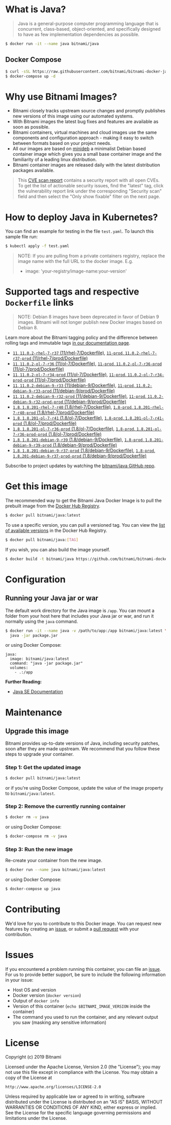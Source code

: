 # What is Java?

> Java is a general-purpose computer programming language that is concurrent, class-based, object-oriented, and specifically designed to have as few implementation dependencies as possible.

```bash
$ docker run -it --name java bitnami/java
```

## Docker Compose

```bash
$ curl -sSL https://raw.githubusercontent.com/bitnami/bitnami-docker-java/master/docker-compose.yml > docker-compose.yml
$ docker-compose up -d
```

# Why use Bitnami Images?

* Bitnami closely tracks upstream source changes and promptly publishes new versions of this image using our automated systems.
* With Bitnami images the latest bug fixes and features are available as soon as possible.
* Bitnami containers, virtual machines and cloud images use the same components and configuration approach - making it easy to switch between formats based on your project needs.
* All our images are based on [minideb](https://github.com/bitnami/minideb) a minimalist Debian based container image which gives you a small base container image and the familiarity of a leading linux distribution.
* Bitnami container images are released daily with the latest distribution packages available.


> This [CVE scan report](https://quay.io/repository/bitnami/java?tab=tags) contains a security report with all open CVEs. To get the list of actionable security issues, find the "latest" tag, click the vulnerability report link under the corresponding "Security scan" field and then select the "Only show fixable" filter on the next page.

# How to deploy Java in Kubernetes?

You can find an example for testing in the file `test.yaml`. To launch this sample file run:

```bash
$ kubectl apply -f test.yaml
```

> NOTE: If you are pulling from a private containers registry, replace the image name with the full URL to the docker image. E.g.
>
> - image: 'your-registry/image-name:your-version'

# Supported tags and respective `Dockerfile` links

> NOTE: Debian 8 images have been deprecated in favor of Debian 9 images. Bitnami will not longer publish new Docker images based on Debian 8.

Learn more about the Bitnami tagging policy and the difference between rolling tags and immutable tags [in our documentation page](https://docs.bitnami.com/containers/how-to/understand-rolling-tags-containers/).


- [`11`, `11.0.2-rhel-7-r37` (11/rhel-7/Dockerfile)](https://github.com/bitnami/bitnami-docker-java/blob/11.0.2-rhel-7-r37/11/rhel-7/Dockerfile), [`11-prod`, `11.0.2-rhel-7-r37-prod` (11/rhel-7/prod/Dockerfile)](https://github.com/bitnami/bitnami-docker-java/blob/11.0.2-rhel-7-r37/11/rhel-7/prod/Dockerfile)
- [`11`, `11.0.2-ol-7-r36` (11/ol-7/Dockerfile)](https://github.com/bitnami/bitnami-docker-java/blob/11.0.2-ol-7-r36/11/ol-7/Dockerfile), [`11-prod`, `11.0.2-ol-7-r36-prod` (11/ol-7/prod/Dockerfile)](https://github.com/bitnami/bitnami-docker-java/blob/11.0.2-ol-7-r36/11/ol-7/prod/Dockerfile)
- [`11`, `11.0.2-ol-7-r34-prod` (11/ol-7/Dockerfile)](https://github.com/bitnami/bitnami-docker-java/blob/11.0.2-ol-7-r34-prod/11/ol-7/Dockerfile), [`11-prod`, `11.0.2-ol-7-r34-prod-prod` (11/ol-7/prod/Dockerfile)](https://github.com/bitnami/bitnami-docker-java/blob/11.0.2-ol-7-r34-prod/11/ol-7/prod/Dockerfile)
- [`11`, `11.0.2-debian-9-r33` (11/debian-9/Dockerfile)](https://github.com/bitnami/bitnami-docker-java/blob/11.0.2-debian-9-r33/11/debian-9/Dockerfile), [`11-prod`, `11.0.2-debian-9-r33-prod` (11/debian-9/prod/Dockerfile)](https://github.com/bitnami/bitnami-docker-java/blob/11.0.2-debian-9-r33/11/debian-9/prod/Dockerfile)
- [`11`, `11.0.2-debian-9-r32-prod` (11/debian-9/Dockerfile)](https://github.com/bitnami/bitnami-docker-java/blob/11.0.2-debian-9-r32-prod/11/debian-9/Dockerfile), [`11-prod`, `11.0.2-debian-9-r32-prod-prod` (11/debian-9/prod/Dockerfile)](https://github.com/bitnami/bitnami-docker-java/blob/11.0.2-debian-9-r32-prod/11/debian-9/prod/Dockerfile)
- [`1.8`, `1.8.201-rhel-7-r40` (1.8/rhel-7/Dockerfile)](https://github.com/bitnami/bitnami-docker-java/blob/1.8.201-rhel-7-r40/1.8/rhel-7/Dockerfile), [`1.8-prod`, `1.8.201-rhel-7-r40-prod` (1.8/rhel-7/prod/Dockerfile)](https://github.com/bitnami/bitnami-docker-java/blob/1.8.201-rhel-7-r40/1.8/rhel-7/prod/Dockerfile)
- [`1.8`, `1.8.201-ol-7-r41` (1.8/ol-7/Dockerfile)](https://github.com/bitnami/bitnami-docker-java/blob/1.8.201-ol-7-r41/1.8/ol-7/Dockerfile), [`1.8-prod`, `1.8.201-ol-7-r41-prod` (1.8/ol-7/prod/Dockerfile)](https://github.com/bitnami/bitnami-docker-java/blob/1.8.201-ol-7-r41/1.8/ol-7/prod/Dockerfile)
- [`1.8`, `1.8.201-ol-7-r36-prod` (1.8/ol-7/Dockerfile)](https://github.com/bitnami/bitnami-docker-java/blob/1.8.201-ol-7-r36-prod/1.8/ol-7/Dockerfile), [`1.8-prod`, `1.8.201-ol-7-r36-prod-prod` (1.8/ol-7/prod/Dockerfile)](https://github.com/bitnami/bitnami-docker-java/blob/1.8.201-ol-7-r36-prod/1.8/ol-7/prod/Dockerfile)
- [`1.8`, `1.8.201-debian-9-r39` (1.8/debian-9/Dockerfile)](https://github.com/bitnami/bitnami-docker-java/blob/1.8.201-debian-9-r39/1.8/debian-9/Dockerfile), [`1.8-prod`, `1.8.201-debian-9-r39-prod` (1.8/debian-9/prod/Dockerfile)](https://github.com/bitnami/bitnami-docker-java/blob/1.8.201-debian-9-r39/1.8/debian-9/prod/Dockerfile)
- [`1.8`, `1.8.201-debian-9-r37-prod` (1.8/debian-9/Dockerfile)](https://github.com/bitnami/bitnami-docker-java/blob/1.8.201-debian-9-r37-prod/1.8/debian-9/Dockerfile), [`1.8-prod`, `1.8.201-debian-9-r37-prod-prod` (1.8/debian-9/prod/Dockerfile)](https://github.com/bitnami/bitnami-docker-java/blob/1.8.201-debian-9-r37-prod/1.8/debian-9/prod/Dockerfile)

Subscribe to project updates by watching the [bitnami/java GitHub repo](https://github.com/bitnami/bitnami-docker-java).

# Get this image

The recommended way to get the Bitnami Java Docker Image is to pull the prebuilt image from the [Docker Hub Registry](https://hub.docker.com/r/bitnami/java).

```bash
$ docker pull bitnami/java:latest
```

To use a specific version, you can pull a versioned tag. You can view the [list of available versions](https://hub.docker.com/r/bitnami/java/tags/) in the Docker Hub Registry.

```bash
$ docker pull bitnami/java:[TAG]
```

If you wish, you can also build the image yourself.

```bash
$ docker build -t bitnami/java https://github.com/bitnami/bitnami-docker-java.git
```

# Configuration

## Running your Java jar or war

The default work directory for the Java image is `/app`. You can mount a folder from your host here that includes your Java jar or war, and run it normally using the `java` command.

```bash
$ docker run -it --name java -v /path/to/app:/app bitnami/java:latest \
  java -jar package.jar
```

or using Docker Compose:

```
java:
  image: bitnami/java:latest
  command: "java -jar package.jar"
  volumes:
    - .:/app
```

**Further Reading:**

  - [Java SE Documentation](https://docs.oracle.com/javase/8/docs/api/)

# Maintenance

## Upgrade this image

Bitnami provides up-to-date versions of Java, including security patches, soon after they are made upstream. We recommend that you follow these steps to upgrade your container.

### Step 1: Get the updated image

```bash
$ docker pull bitnami/java:latest
```

or if you're using Docker Compose, update the value of the image property to `bitnami/java:latest`.

### Step 2: Remove the currently running container

```bash
$ docker rm -v java
```

or using Docker Compose:

```bash
$ docker-compose rm -v java
```

### Step 3: Run the new image

Re-create your container from the new image.

```bash
$ docker run --name java bitnami/java:latest
```

or using Docker Compose:

```bash
$ docker-compose up java
```

# Contributing

We'd love for you to contribute to this Docker image. You can request new features by creating an [issue](https://github.com/bitnami/bitnami-docker-java/issues), or submit a [pull request](https://github.com/bitnami/bitnami-docker-java/pulls) with your contribution.

# Issues

If you encountered a problem running this container, you can file an [issue](https://github.com/bitnami/bitnami-docker-java/issues). For us to provide better support, be sure to include the following information in your issue:

- Host OS and version
- Docker version (`docker version`)
- Output of `docker info`
- Version of this container (`echo $BITNAMI_IMAGE_VERSION` inside the container)
- The command you used to run the container, and any relevant output you saw (masking any sensitive
information)

# License

Copyright (c) 2019 Bitnami

Licensed under the Apache License, Version 2.0 (the "License");
you may not use this file except in compliance with the License.
You may obtain a copy of the License at

    http://www.apache.org/licenses/LICENSE-2.0

Unless required by applicable law or agreed to in writing, software
distributed under the License is distributed on an "AS IS" BASIS,
WITHOUT WARRANTIES OR CONDITIONS OF ANY KIND, either express or implied.
See the License for the specific language governing permissions and
limitations under the License.
